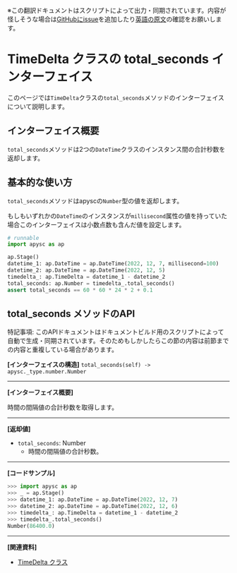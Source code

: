 <span class="inconspicuous-txt">※この翻訳ドキュメントはスクリプトによって出力・同期されています。内容が怪しそうな場合は<a href="https://github.com/simon-ritchie/apysc/issues" target="_blank">GitHubにissue</a>を追加したり[英語の原文](https://simon-ritchie.github.io/apysc/en/timedelta_total_seconds.html)の確認をお願いします。</span>

# TimeDelta クラスの total_seconds インターフェイス

このページでは`TimeDelta`クラスの`total_seconds`メソッドのインターフェイスについて説明します。

## インターフェイス概要

`total_seconds`メソッドは2つの`DateTime`クラスのインスタンス間の合計秒数を返却します。

## 基本的な使い方

`total_seconds`メソッドはapyscの`Number`型の値を返却します。

もしもいずれかの`DateTime`のインスタンスが`millisecond`属性の値を持っていた場合このインターフェイスは小数点数も含んだ値を設定します。

```py
# runnable
import apysc as ap

ap.Stage()
datetime_1: ap.DateTime = ap.DateTime(2022, 12, 7, millisecond=100)
datetime_2: ap.DateTime = ap.DateTime(2022, 12, 5)
timedelta_: ap.TimeDelta = datetime_1 - datetime_2
total_seconds: ap.Number = timedelta_.total_seconds()
assert total_seconds == 60 * 60 * 24 * 2 + 0.1
```

## total_seconds メソッドのAPI

<span class="inconspicuous-txt">特記事項: このAPIドキュメントはドキュメントビルド用のスクリプトによって自動で生成・同期されています。そのためもしかしたらこの節の内容は前節までの内容と重複している場合があります。</span>

**[インターフェイスの構造]** `total_seconds(self) -> apysc._type.number.Number`<hr>

**[インターフェイス概要]**

時間の間隔値の合計秒数を取得します。<hr>

**[返却値]**

- `total_seconds`: Number
  - 時間の間隔値の合計秒数。

<hr>

**[コードサンプル]**

```py
>>> import apysc as ap
>>> _ = ap.Stage()
>>> datetime_1: ap.DateTime = ap.DateTime(2022, 12, 7)
>>> datetime_2: ap.DateTime = ap.DateTime(2022, 12, 6)
>>> timedelta_: ap.TimeDelta = datetime_1 - datetime_2
>>> timedelta_.total_seconds()
Number(86400.0)
```

<hr>

**[関連資料]**

- [TimeDelta クラス](https://simon-ritchie.github.io/apysc/jp/jp_timedelta.html)